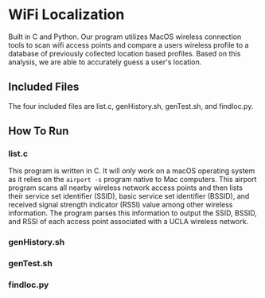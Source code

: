 # WiFi Localization

Built in C and Python. Our program utilizes MacOS wireless connection tools to scan wifi access points and compare a users wireless profile to a database of previously collected location based profiles. Based on this analysis, we are able to accurately guess a user's location.

## Included Files

The four included files are list.c, genHistory.sh, genTest.sh, and findloc.py.

## How To Run

### list.c

This program is written in C. It will *only* work on a macOS operating system as it relies on the `airport -s` program native to Mac computers. This airport program scans all nearby wireless network access points and then lists their service set identifier (SSID), basic service set identifier (BSSID), and received signal strength indicator (RSSI) value among other wireless information. The program parses this information to output the SSID, BSSID, and RSSI of each access point associated with a UCLA wireless network.

### genHistory.sh

### genTest.sh

### findloc.py
